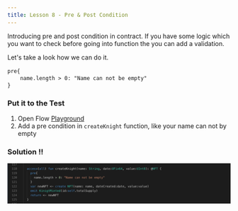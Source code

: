 ```yaml
---
title: Lesson 8 - Pre & Post Condition
---
```


Introducing pre and post condition in contract. If you have some logic which you want to check before going into function the you can add a validation.

Let's take a look how we can do it.

```cadence
pre{
    name.length > 0: "Name can not be empty"
}
```

### Put it to the Test

1. Open Flow [Playground](https://play.flow.com/)
2. Add a pre condition in `createKnight` function, like your name can not by empty

### Solution !!

![Alt text](image-15.png)
